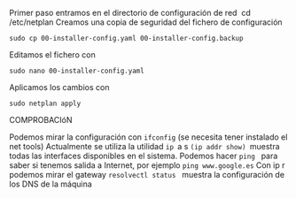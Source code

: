 Primer paso entramos en el directorio de configuración de red 
cd /etc/netplan
Creamos una copia de seguridad del fichero de configuración 

```
sudo cp 00-installer-config.yaml 00-installer-config.backup
```
Editamos el fichero con
```
sudo nano 00-installer-config.yaml
```
Aplicamos los cambios con
```
sudo netplan apply
```
COMPROBACIóN
 
Podemos mirar la configuración con ```ifconfig``` (se necesita tener instalado el net tools)
Actualmente se utiliza la utilidad ```ip ```a s ```(ip addr show) ```muestra todas las interfaces disponibles en el sistema.
Podemos hacer ```ping ```  para saber si tenemos salida a Internet, por ejemplo ```ping www.google.es```
Con ip r podemos mirar el gateway
```resolvectl status ``` muestra la configuración de los DNS de la máquina